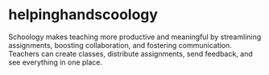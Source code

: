 # helpinghandscoology
Schoology makes teaching more productive and meaningful by streamlining assignments, boosting collaboration, and fostering communication. Teachers can create classes, distribute assignments, send feedback, and see everything in one place.
